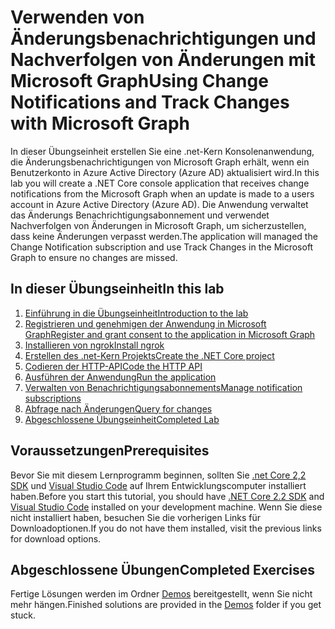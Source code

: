 # <a name="using-change-notifications-and-track-changes-with-microsoft-graph"></a><span data-ttu-id="96b3b-101">Verwenden von Änderungsbenachrichtigungen und Nachverfolgen von Änderungen mit Microsoft Graph</span><span class="sxs-lookup"><span data-stu-id="96b3b-101">Using Change Notifications and Track Changes with Microsoft Graph</span></span>

<span data-ttu-id="96b3b-102">In dieser Übungseinheit erstellen Sie eine .net-Kern Konsolenanwendung, die Änderungsbenachrichtigungen von Microsoft Graph erhält, wenn ein Benutzerkonto in Azure Active Directory (Azure AD) aktualisiert wird.</span><span class="sxs-lookup"><span data-stu-id="96b3b-102">In this lab you will create a .NET Core console application that receives change notifications from the Microsoft Graph when an update is made to a users account in Azure Active Directory (Azure AD).</span></span> <span data-ttu-id="96b3b-103">Die Anwendung verwaltet das Änderungs Benachrichtigungsabonnement und verwendet Nachverfolgen von Änderungen in Microsoft Graph, um sicherzustellen, dass keine Änderungen verpasst werden.</span><span class="sxs-lookup"><span data-stu-id="96b3b-103">The application will managed the Change Notification subscription and use Track Changes in the Microsoft Graph to ensure no changes are missed.</span></span>

## <a name="in-this-lab"></a><span data-ttu-id="96b3b-104">In dieser Übungseinheit</span><span class="sxs-lookup"><span data-stu-id="96b3b-104">In this lab</span></span>

1. [<span data-ttu-id="96b3b-105">Einführung in die Übungseinheit</span><span class="sxs-lookup"><span data-stu-id="96b3b-105">Introduction to the lab</span></span>](./tutorial/01_intro.md)
1. [<span data-ttu-id="96b3b-106">Registrieren und genehmigen der Anwendung in Microsoft Graph</span><span class="sxs-lookup"><span data-stu-id="96b3b-106">Register and grant consent to the application in Microsoft Graph</span></span>](./tutorial/02_create-app.md)
1. [<span data-ttu-id="96b3b-107">Installieren von ngrok</span><span class="sxs-lookup"><span data-stu-id="96b3b-107">Install ngrok</span></span>](./tutorial/03_ngrok.md)
1. [<span data-ttu-id="96b3b-108">Erstellen des .net-Kern Projekts</span><span class="sxs-lookup"><span data-stu-id="96b3b-108">Create the .NET Core project</span></span>](./tutorial/04_create-project.md)
1. [<span data-ttu-id="96b3b-109">Codieren der HTTP-API</span><span class="sxs-lookup"><span data-stu-id="96b3b-109">Code the HTTP API</span></span>](./tutorial/05_add-code.md)
1. [<span data-ttu-id="96b3b-110">Ausführen der Anwendung</span><span class="sxs-lookup"><span data-stu-id="96b3b-110">Run the application</span></span>](./tutorial/06_run.md)
1. [<span data-ttu-id="96b3b-111">Verwalten von Benachrichtigungsabonnements</span><span class="sxs-lookup"><span data-stu-id="96b3b-111">Manage notification subscriptions</span></span>](./tutorial/07_subbscription-management.md)
1. [<span data-ttu-id="96b3b-112">Abfrage nach Änderungen</span><span class="sxs-lookup"><span data-stu-id="96b3b-112">Query for changes</span></span>](./tutorial/08_deltaquery.md)
1. [<span data-ttu-id="96b3b-113">Abgeschlossene Übungseinheit</span><span class="sxs-lookup"><span data-stu-id="96b3b-113">Completed Lab</span></span>](./tutorial/09_completed.md)

## <a name="prerequisites"></a><span data-ttu-id="96b3b-114">Voraussetzungen</span><span class="sxs-lookup"><span data-stu-id="96b3b-114">Prerequisites</span></span>

<span data-ttu-id="96b3b-115">Bevor Sie mit diesem Lernprogramm beginnen, sollten Sie [.net Core 2,2 SDK](https://dotnet.microsoft.com/download) und [Visual Studio Code](https://code.visualstudio.com/) auf Ihrem Entwicklungscomputer installiert haben.</span><span class="sxs-lookup"><span data-stu-id="96b3b-115">Before you start this tutorial, you should have [.NET Core 2.2 SDK](https://dotnet.microsoft.com/download) and [Visual Studio Code](https://code.visualstudio.com/) installed on your development machine.</span></span> <span data-ttu-id="96b3b-116">Wenn Sie diese nicht installiert haben, besuchen Sie die vorherigen Links für Downloadoptionen.</span><span class="sxs-lookup"><span data-stu-id="96b3b-116">If you do not have them installed, visit the previous links for download options.</span></span>

## <a name="completed-exercises"></a><span data-ttu-id="96b3b-117">Abgeschlossene Übungen</span><span class="sxs-lookup"><span data-stu-id="96b3b-117">Completed Exercises</span></span>

<span data-ttu-id="96b3b-118">Fertige Lösungen werden im Ordner [Demos](./Demos) bereitgestellt, wenn Sie nicht mehr hängen.</span><span class="sxs-lookup"><span data-stu-id="96b3b-118">Finished solutions are provided in the [Demos](./Demos) folder if you get stuck.</span></span>